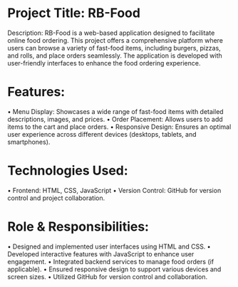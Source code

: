 # Project Title: RB-Food
Description: RB-Food is a web-based application designed to facilitate online food ordering. This project offers a comprehensive platform where users can browse a variety of fast-food items, including burgers, pizzas, and rolls, and place orders seamlessly. The application is developed with user-friendly interfaces to enhance the food ordering experience.

# Features:

• Menu Display: Showcases a wide range of fast-food items with detailed descriptions, images, and prices.
• Order Placement: Allows users to add items to the cart and place orders.
• Responsive Design: Ensures an optimal user experience across different devices (desktops, tablets, and smartphones).

# Technologies Used:
• Frontend: HTML, CSS, JavaScript
• Version Control: GitHub for version control and project collaboration.

# Role & Responsibilities:

• Designed and implemented user interfaces using HTML and CSS.
• Developed interactive features with JavaScript to enhance user engagement.
• Integrated backend services to manage food orders (if applicable).
• Ensured responsive design to support various devices and screen sizes.
• Utilized GitHub for version control and collaboration.
